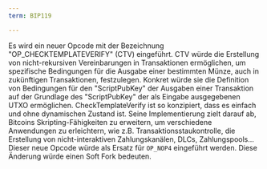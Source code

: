 ```yaml
---
term: BIP119

---
```

Es wird ein neuer Opcode mit der Bezeichnung "OP_CHECKTEMPLATEVERIFY" (CTV) eingeführt. CTV würde die Erstellung von nicht-rekursiven Vereinbarungen in Transaktionen ermöglichen, um spezifische Bedingungen für die Ausgabe einer bestimmten Münze, auch in zukünftigen Transaktionen, festzulegen. Konkret würde sie die Definition von Bedingungen für den "ScriptPubKey" der Ausgaben einer Transaktion auf der Grundlage des "ScriptPubKey" der als Eingabe ausgegebenen UTXO ermöglichen. CheckTemplateVerify ist so konzipiert, dass es einfach und ohne dynamischen Zustand ist. Seine Implementierung zielt darauf ab, Bitcoins Skripting-Fähigkeiten zu erweitern, um verschiedene Anwendungen zu erleichtern, wie z.B. Transaktionsstaukontrolle, die Erstellung von nicht-interaktiven Zahlungskanälen, DLCs, Zahlungspools... Dieser neue Opcode würde als Ersatz für `OP_NOP4` eingeführt werden. Diese Änderung würde einen Soft Fork bedeuten.
